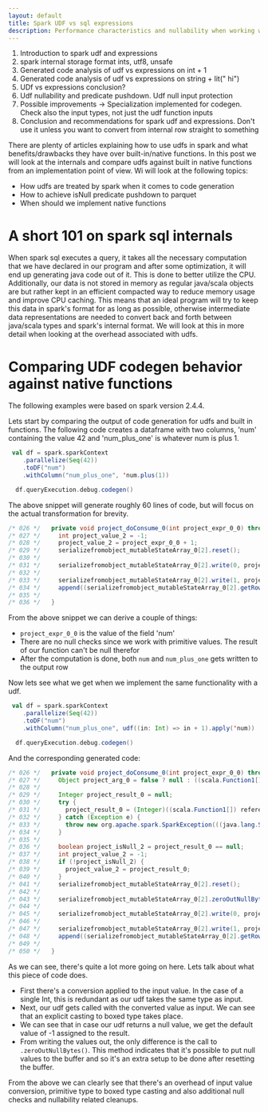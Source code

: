 ```yaml
---
layout: default
title: Spark UDF vs sql expressions
description: Performance characteristics and nullability when working with UDFs
---
```


1. Introduction to spark udf and expressions
2. spark internal storage format ints, utf8, unsafe
3. Generated code analysis of udf vs expressions on int + 1
4. Generated code analysis of udf vs expressions on string + lit(" hi")
5. UDf vs expressions conclusion?
6. Udf nullability and predicate pushdown. Udf null input protection
7. Possible improvements -> Specialization implemented for codegen. Check also the input types, not just the udf function inputs
8. Conclusion and recommendations for spark udf and expressions. Don't use it unless you want to convert from internal row straight to something


There are plenty of articles explaining how to use udfs in spark and what benefits/drawbacks they have over built-in/native functions.
In this post we will look at the internals and compare udfs against built in native functions from an implementation point of view.
Wi will look at the following topics:

* How udfs are treated by spark when it comes to code generation
* How to achieve isNull predicate pushdown to parquet
* When should we implement native functions


# A short 101 on spark sql internals

When spark sql executes a query, it takes all the necessary computation that we have declared in our program
and after some optimization, it will end up generating java code out of it. This is done to better utilize the CPU.
Additionally, our data is not stored in memory as regular java/scala objects are but rather kept in an efficient compacted way
to reduce memory usage and improve CPU caching. This means that an ideal program will try to keep this data in spark's format for as long as possible,
otherwise intermediate data representations are needed to convert back and forth between java/scala types and spark's internal format.
We will look at this in more detail when looking at the overhead associated with udfs.


# Comparing UDF codegen behavior against native functions

The following examples were based on spark version 2.4.4.

Lets start by comparing the output of code generation for udfs and built in functions.
The following code creates a dataframe with two columns, 'num' containing the value 42 and 'num_plus_one' is whatever num is plus 1.

```scala
 val df = spark.sparkContext
    .parallelize(Seq(42))
    .toDF("num")
    .withColumn("num_plus_one", 'num.plus(1))

  df.queryExecution.debug.codegen()
````

The above snippet will generate roughly 60 lines of code, but will focus on the actual transformation for brevity.

```java
/* 026 */   private void project_doConsume_0(int project_expr_0_0) throws java.io.IOException {
/* 027 */     int project_value_2 = -1;
/* 028 */     project_value_2 = project_expr_0_0 + 1;
/* 029 */     serializefromobject_mutableStateArray_0[2].reset();
/* 030 */
/* 031 */     serializefromobject_mutableStateArray_0[2].write(0, project_expr_0_0);
/* 032 */
/* 033 */     serializefromobject_mutableStateArray_0[2].write(1, project_value_2);
/* 034 */     append((serializefromobject_mutableStateArray_0[2].getRow()));
/* 035 */
/* 036 */   }
```

From the above snippet we can derive a couple of things:
* `project_expr_0_0` is the value of the field 'num'
* There are no null checks since we work with primitive values. The result of our function can't be null therefor
* After the computation is done, both `num` and `num_plus_one` gets written to the output row

Now lets see what we get when we implement the same functionality with a udf.

```scala
 val df = spark.sparkContext
    .parallelize(Seq(42))
    .toDF("num")
    .withColumn("num_plus_one", udf((in: Int) => in + 1).apply('num))

  df.queryExecution.debug.codegen()
````

And the corresponding generated code:

```java
/* 026 */   private void project_doConsume_0(int project_expr_0_0) throws java.io.IOException {
/* 027 */     Object project_arg_0 = false ? null : ((scala.Function1[]) references[0] /* converters */)[0].apply(project_expr_0_0);
/* 028 */
/* 029 */     Integer project_result_0 = null;
/* 030 */     try {
/* 031 */       project_result_0 = (Integer)((scala.Function1[]) references[0] /* converters */)[1].apply(((scala.Function1) references[2] /* udf */).apply(project_arg_0));
/* 032 */     } catch (Exception e) {
/* 033 */       throw new org.apache.spark.SparkException(((java.lang.String) references[1] /* errMsg */), e);
/* 034 */     }
/* 035 */
/* 036 */     boolean project_isNull_2 = project_result_0 == null;
/* 037 */     int project_value_2 = -1;
/* 038 */     if (!project_isNull_2) {
/* 039 */       project_value_2 = project_result_0;
/* 040 */     }
/* 041 */     serializefromobject_mutableStateArray_0[2].reset();
/* 042 */
/* 043 */     serializefromobject_mutableStateArray_0[2].zeroOutNullBytes();
/* 044 */
/* 045 */     serializefromobject_mutableStateArray_0[2].write(0, project_expr_0_0);
/* 046 */
/* 047 */     serializefromobject_mutableStateArray_0[2].write(1, project_value_2);
/* 048 */     append((serializefromobject_mutableStateArray_0[2].getRow()));
/* 049 */
/* 050 */   }
```

As we can see, there's quite a lot more going on here. Lets talk about what this piece of code does.

* First there's a conversion applied to the input value. In the case of a single Int, this is redundant as our udf takes the same type as input.
* Next, our udf gets called with the converted value as input. We can see that an explicit casting to boxed type takes place.
* We can see that in case our udf returns a null value, we get the default value of -1 assigned to the result.
* From writing the values out, the only difference is the call to `.zeroOutNullBytes()`. This method indicates that it's possible to put null values to the buffer and so it's an extra setup to be done after resetting the buffer.

From the above we can clearly see that there's an overhead of input value conversion, primitive type to boxed type casting and also additional null checks and nullability related cleanups.

